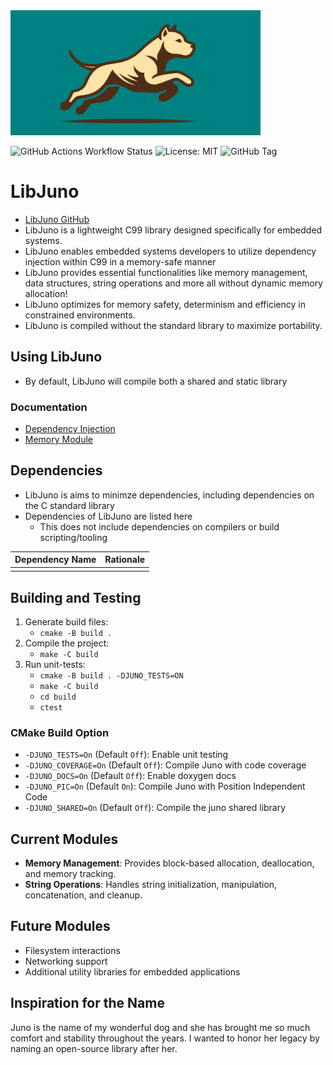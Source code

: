 <img src="https://raw.githubusercontent.com/robinonsay/libjuno/b710f2f363f589a5da475543f53a22d3d030cc26/assets/juno_logo_rect.svg" alt="drawing" width="400em"/>

![GitHub Actions Workflow Status](https://github.com/robinonsay/libjuno/actions/workflows/ctest.yml/badge.svg)
![License: MIT](https://img.shields.io/badge/License-MIT%202.0-blue.svg)
![GitHub Tag](https://img.shields.io/github/v/tag/robinonsay/libjuno)

# LibJuno
* [LibJuno GitHub](https://github.com/robinonsay/libjuno)
* LibJuno is a lightweight C99 library designed specifically for embedded systems.
* LibJuno enables embedded systems developers to utilize dependency injection within
  C99 in a memory-safe manner
* LibJuno provides essential functionalities like memory management, data structures, string operations and more all without dynamic memory allocation!
* LibJuno optimizes for memory safety, determinism and efficiency in constrained environments.
* LibJuno is compiled without the standard library to maximize portability.

## Using LibJuno
* By default, LibJuno will compile both a shared and static library

### Documentation
* [Dependency Injection](include/juno/README.md)
* [Memory Module](include/juno/memory/README.md)

## Dependencies
* LibJuno is aims to minimze dependencies, including dependencies on the C standard library
* Dependencies of LibJuno are listed here
   * This does not include dependencies on compilers or build scripting/tooling

| Dependency Name | Rationale                                      |
|-----------------|------------------------------------------------|
|                 |                                                |

## Building and Testing
1. Generate build files:
   - `cmake -B build .`
3. Compile the project:
   - `make -C build`
4. Run unit-tests:
   - `cmake -B build . -DJUNO_TESTS=ON`
   - `make -C build`
   - `cd build`
   - `ctest`

### CMake Build Option

* `-DJUNO_TESTS=On` (Default `Off`): Enable unit testing
* `-DJUNO_COVERAGE=On` (Default `Off`): Compile Juno with code coverage
* `-DJUNO_DOCS=On` (Default `Off`): Enable doxygen docs
* `-DJUNO_PIC=On` (Default `On`): Compile Juno with Position Independent Code
* `-DJUNO_SHARED=On` (Default `Off`): Compile the juno shared library

## Current Modules
- **Memory Management**: Provides block-based allocation, deallocation, and memory tracking.
- **String Operations**: Handles string initialization, manipulation, concatenation, and cleanup.

## Future Modules
- Filesystem interactions
- Networking support
- Additional utility libraries for embedded applications

## Inspiration for the Name
Juno is the name of my wonderful dog and
she has brought me so much comfort and stability throughout the years.
I wanted to honor her legacy by naming an open-source library after her.
